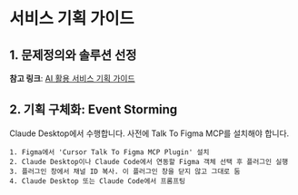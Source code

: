 # 서비스 기획 가이드 

## 1. 문제정의와 솔루션 선정

**참고 링크**: [AI 활용 서비스 기획 가이드](https://github.com/cna-bootcamp/aiguide/blob/main/AI%ED%99%9C%EC%9A%A9%20%EC%84%9C%EB%B9%84%EC%8A%A4%20%EA%B8%B0%ED%9A%8D%20%EA%B0%80%EC%9D%B4%EB%93%9C.md)

## 2. 기획 구체화: Event Storming

Claude Desktop에서 수행합니다. 
사전에 Talk To Figma MCP를 설치해야 합니다. 

```
1. Figma에서 'Cursor Talk To Figma MCP Plugin' 설치
2. Claude Desktop이나 Claude Code에서 연동할 Figma 객체 선택 후 플러그인 실행
3. 플러그인 창에서 채널 ID 복사. 이 플러그인 창을 닫지 않고 그대로 둠
4. Claude Desktop 또는 Claude Code에서 프롬프팅
```

